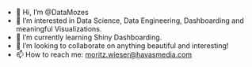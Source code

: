 - 👋 Hi, I’m @DataMozes
- 👀 I’m interested in Data Science, Data Engineering, Dashboarding and meaningful Visualizations.
- 🌱 I’m currently learning Shiny Dashboarding.
- 💞️ I’m looking to collaborate on anything beautiful and interesting!
- 📫 How to reach me: moritz.wieser@havasmedia.com

<!---
DataMozes/DataMozes is a ✨ special ✨ repository because its `README.md` (this file) appears on your GitHub profile.
You can click the Preview link to take a look at your changes.
--->
